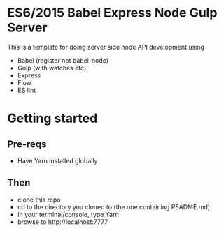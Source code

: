 # ES6/2015 Babel Express Node Gulp Server
This is a template for doing server side node API development using 
* Babel (register not babel-node)
* Gulp (with watches etc)
* Express
* Flow
* ES lint

# Getting started
## Pre-reqs
* Have Yarn installed globally
## Then
* clone this repo
* cd to the directory you cloned to (the one containing README.md)
* in your terminal/console, type Yarn
* browse to http://localhost:7777
